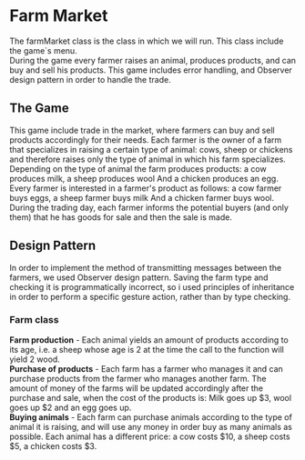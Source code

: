 # Farm Market
The farmMarket class is the class in which we will run. This class include the game`s menu.\
During the game every farmer raises an animal, produces products, and can buy and sell his products.
This game includes error handling, and Observer design pattern in order to handle the trade. 

## The Game
This game include trade in the market, where farmers can buy and sell products accordingly for their needs. 
Each farmer is the owner of a farm that specializes in raising a certain type of animal: cows,
sheep or chickens and therefore raises only the type of animal in which his farm specializes.
Depending on the type of animal the farm produces products: a cow produces milk, a sheep produces wool
And a chicken produces an egg.
Every farmer is interested in a farmer's product as follows: a cow farmer buys eggs, a sheep farmer buys milk
And a chicken farmer buys wool.
During the trading day, each farmer informs the potential buyers (and only them) that he has goods for sale and then the sale is made. 
## Design Pattern
In order to implement the method of transmitting messages between the farmers, we used Observer design pattern.
Saving the farm type and checking it is programmatically incorrect, so i used principles of inheritance
in order to perform a specific gesture action, rather than by type checking.

### Farm class
**Farm production** - Each animal yields an amount of products according to its age, i.e. a sheep whose age is 2 at the time
the call to the function will yield 2 wood.\
**Purchase of products** - Each farm has a farmer who manages it and can purchase products from the farmer who manages another farm. The amount of money of the farms will be updated accordingly after the purchase and sale, when the cost of the products is: Milk goes up $3, wool goes up $2 and an egg goes up.\
**Buying animals** - Each farm can purchase animals according to the type of animal it is raising, and will use any money in order
buy as many animals as possible. Each animal has a different price: a cow costs $10, a sheep costs $5, a chicken costs $3.
